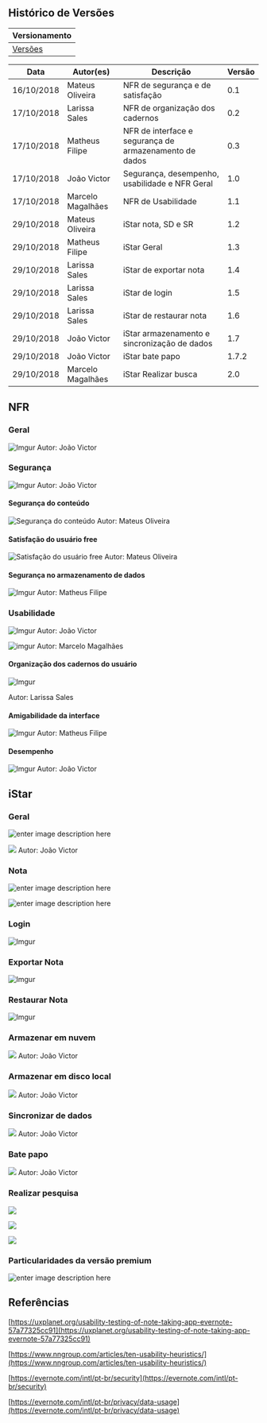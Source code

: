 

## Histórico de Versões

|Versionamento|
|-------|
|[Versões](https://requisitos-2018-2-evernote.github.io/Evernote/Modelagem4-versões) |

 |Data| Autor(es) |Descrição| Versão|
 |--|--|--|--|
 | 16/10/2018 | Mateus Oliveira  | NFR de segurança e de satisfação | 0.1 |
 | 17/10/2018 | Larissa Sales | NFR de organização dos cadernos | 0.2 |
 | 17/10/2018 | Matheus Filipe | NFR de interface e segurança de armazenamento de dados | 0.3 |
 | 17/10/2018 | João Victor | Segurança, desempenho, usabilidade e NFR Geral | 1.0|
 | 17/10/2018 | Marcelo Magalhães | NFR de Usabilidade | 1.1 |
 | 29/10/2018 | Mateus Oliveira| iStar nota, SD e SR | 1.2 |
 | 29/10/2018 | Matheus Filipe | iStar Geral|1.3|
 | 29/10/2018 | Larissa Sales | iStar de exportar nota | 1.4 |
 | 29/10/2018 | Larissa Sales | iStar de login | 1.5 |
 | 29/10/2018 | Larissa Sales | iStar de restaurar nota | 1.6 |
 | 29/10/2018 | João Victor | iStar armazenamento e sincronização de dados | 1.7 |
 | 29/10/2018 | João Victor | iStar bate papo | 1.7.2 |
 | 29/10/2018 | Marcelo Magalhães | iStar Realizar busca | 2.0 |




## NFR

### Geral
![Imgur](https://i.imgur.com/hICZgwT.jpg)
Autor: João Victor

### Segurança
![Imgur](https://i.imgur.com/1YSqujo.jpg)
Autor: João Victor

#### Segurança do conteúdo
![Segurança do conteúdo](https://i.imgur.com/DZiVsXy.png)
Autor: Mateus Oliveira 

#### Satisfação do usuário free
![Satisfação do usuário free](https://i.imgur.com/HvIosgP.png)
Autor: Mateus Oliveira 

#### Segurança no armazenamento de dados
![Imgur](https://i.imgur.com/8zV2lLE.png)
Autor: Matheus Filipe

### Usabilidade
![Imgur](https://i.imgur.com/yFzCSGQ.jpg)
Autor: João Victor

![imgur](https://i.imgur.com/J99s7Nl.png)
Autor: Marcelo Magalhães

#### Organização dos cadernos do usuário
![Imgur](https://i.imgur.com/FTyDMtR.jpg)

Autor: Larissa Sales 


#### Amigabilidade da interface
![Imgur](https://i.imgur.com/013HZBS.jpg)
Autor: Matheus Filipe

#### Desempenho
![Imgur](https://i.imgur.com/Ez9PBPY.jpg)
Autor: João Victor

## iStar

### Geral

![enter image description here](https://i.imgur.com/81ivaaf.jpg)

![](https://i.imgur.com/SBOuWzK.png)
Autor: João Victor

### Nota

![enter image description here](https://i.imgur.com/VYNDkO1.png)

![enter image description here](https://i.imgur.com/hySobTH.png)

### Login

![Imgur](https://i.imgur.com/Nl7ftNu.png)

### Exportar Nota

![Imgur](https://i.imgur.com/IVM3fnd.png)

### Restaurar Nota

![Imgur](https://i.imgur.com/7R6KzeU.png)

### Armazenar em nuvem
![](https://i.imgur.com/rYRpboG.png)
Autor: João Victor

### Armazenar em disco local
![](https://i.imgur.com/kpOgcCF.png)
Autor: João Victor

### Sincronizar de dados

![](https://i.imgur.com/oAvIV7z.png)
Autor: João Victor

### Bate papo
![](https://i.imgur.com/0TnPuOd.png)
Autor: João Victor

### Realizar pesquisa

![](https://i.imgur.com/sDjtZqK.png)

![](https://i.imgur.com/BgR4duf.png)

![](https://i.imgur.com/DzgLTwc.png)

### Particularidades da versão premium
![enter image description here](https://i.imgur.com/sCGtOJg.jpg)


## Referências
[https://uxplanet.org/usability-testing-of-note-taking-app-evernote-57a77325cc91](https://uxplanet.org/usability-testing-of-note-taking-app-evernote-57a77325cc91)

[https://www.nngroup.com/articles/ten-usability-heuristics/](https://www.nngroup.com/articles/ten-usability-heuristics/)

[https://evernote.com/intl/pt-br/security](https://evernote.com/intl/pt-br/security)

[https://evernote.com/intl/pt-br/privacy/data-usage](https://evernote.com/intl/pt-br/privacy/data-usage)
